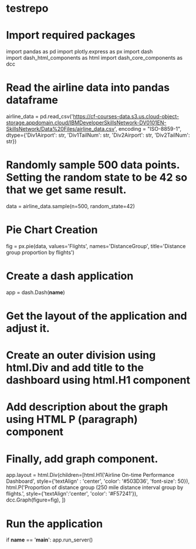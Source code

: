 # testrepo
# Import required packages
import pandas as pd 
import plotly.express as px 
import dash  
import dash_html_components as html 
import dash_core_components as dcc 

# Read the airline data into pandas dataframe
airline_data = pd.read_csv('https://cf-courses-data.s3.us.cloud-object-storage.appdomain.cloud/IBMDeveloperSkillsNetwork-DV0101EN-SkillsNetwork/Data%20Files/airline_data.csv', 
                            encoding = "ISO-8859-1",
                            dtype={'Div1Airport': str, 'Div1TailNum': str, 
                                   'Div2Airport': str, 'Div2TailNum': str})

# Randomly sample 500 data points. Setting the random state to be 42 so that we get same result.
data = airline_data.sample(n=500, random_state=42)

# Pie Chart Creation
fig = px.pie(data, values='Flights', names='DistanceGroup', title='Distance group proportion by flights')

# Create a dash application
app = dash.Dash(__name__)
# Get the layout of the application and adjust it.
# Create an outer division using html.Div and add title to the dashboard using html.H1 component
# Add description about the graph using HTML P (paragraph) component
# Finally, add graph component.
app.layout = html.Div(children=[html.H1('Airline On-time Performance Dashboard', 
                                         style={'textAlign' : 'center',
                                                'color': '#503D36',
                                                 'font-size': 50}),
                                html.P('Proportion of distance group (250 mile distance interval group by flights.',
                                        style={'textAlign':'center', 'color': '#F57241'}),
                                dcc.Graph(figure=fig),
                                ])
# Run the application 
if __name__ == '__main__':
    app.run_server()                          
